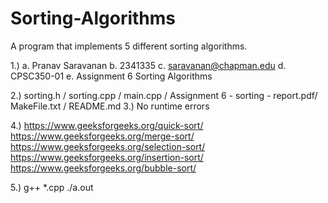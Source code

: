 # Sorting-Algorithms


A program that implements 5 different sorting algorithms.

1.) a. Pranav Saravanan b. 2341335 c. saravanan@chapman.edu d. CPSC350-01 e. Assignment 6 Sorting Algorithms

2.) sorting.h / sorting.cpp / main.cpp / Assignment 6 - sorting - report.pdf/ MakeFile.txt / README.md
3.) No runtime errors

4.) https://www.geeksforgeeks.org/quick-sort/
https://www.geeksforgeeks.org/merge-sort/
https://www.geeksforgeeks.org/selection-sort/
https://www.geeksforgeeks.org/insertion-sort/
https://www.geeksforgeeks.org/bubble-sort/

5.) g++ *.cpp ./a.out
